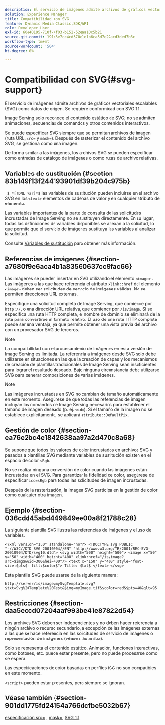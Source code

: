 ```yaml
---
description: El servicio de imágenes admite archivos de gráficos vectoriales escalables (SVG) como datos de origen. Se requiere conformidad con SVG 1.1.
solution: Experience Manager
title: Compatibilidad con SVG
feature: Dynamic Media Classic,SDK/API
role: Developer,User
exl-id: 60e40195-710f-4f03-b152-52eaa10c5b21
source-git-commit: 191d3e7cc4cd370e1e1b6ca5d7e27acd3ded7b6c
workflow-type: tm+mt
source-wordcount: '504'
ht-degree: 0%

---
```


# Compatibilidad con SVG{#svg-support}

El servicio de imágenes admite archivos de gráficos vectoriales escalables (SVG) como datos de origen. Se requiere conformidad con SVG 1.1.

Image Serving solo reconoce el contenido estático de SVG; no se admiten animaciones, secuencias de comandos y otros contenidos interactivos.

Se puede especificar SVG siempre que se permitan archivos de imagen (ruta URL, `src=` y `mask=`). Después de rasterizar el contenido del archivo SVG, se gestiona como una imagen.

De forma similar a las imágenes, los archivos SVG se pueden especificar como entradas de catálogo de imágenes o como rutas de archivo relativas.

## Variables de sustitución {#section-83b149f13f244193901df39b204c975b}

` $ *[!DNL var]*$` las variables de sustitución pueden incluirse en el archivo SVG en los  `<text>` elementos de cadenas de valor y en cualquier atributo de elemento.

Las variables importantes de la parte de consulta de las solicitudes incrustadas de Image Serving no se sustituyen directamente. En su lugar, todas las definiciones de variables disponibles se anexan a la solicitud, lo que permite que el servicio de imágenes sustituya las variables al analizar la solicitud.

Consulte [Variables de sustitución](../../../../../is-api/http-ref/image-serving-api-ref/c-http-protocol-reference/c-syntax-and-features/r-is-http-substitution-variables.md#reference-90dc01aba44940e4acdd0c6476e7aa5a) para obtener más información.

## Referencias de imágenes {#section-a7680f9e6aca4b1a83560637cc9fac66}

Las imágenes se pueden insertar en SVG utilizando el elemento `<image>` . Las imágenes a las que hace referencia el atributo `xlink::href` del elemento `<image>` deben ser solicitudes de servicio de imágenes válidas. No se permiten direcciones URL externas.

Especifique una solicitud completa de Image Serving, que comience por `http://`, o una dirección URL relativa, que comience por `/is/image`. Si se especifica una ruta HTTP completa, el nombre de dominio se eliminará de la ruta para convertirse al formato relativo. El uso de una ruta HTTP completa puede ser una ventaja, ya que permite obtener una vista previa del archivo con un procesador SVG de terceros.

>[!NOTE]
>
>La compatibilidad con el procesamiento de imágenes en esta versión de Image Serving es limitada. La referencia a imágenes desde SVG solo debe utilizarse en situaciones en las que la creación de capas y los mecanismos de creación de plantillas tradicionales de Image Serving sean insuficientes para lograr el resultado deseado. Bajo ninguna circunstancia debe utilizarse SVG para generar composiciones de varias imágenes.

>[!NOTE]
>
>Las imágenes incrustadas en SVG no cambian de tamaño automáticamente en este momento. Asegúrese de que todas las referencias de imagen incluyan los comandos de Image Serving necesarios para establecer el tamaño de imagen deseado (p. ej. `wid=`). Si el tamaño de la imagen no se establece explícitamente, se aplicará `attribute::DefaultPix`.

## Gestión de color {#section-ea76e2bc4e1842638aa97a2d470c8a68}

Se supone que todos los valores de color incrustados en archivos SVG y pasados a plantillas SVG mediante variables de sustitución existen en el espacio de color `sRgb`.

No se realiza ninguna conversión de color cuando las imágenes están incrustadas en el SVG. Para garantizar la fidelidad de color, asegúrese de especificar `icc=sRgb` para todas las solicitudes de imagen incrustadas.

Después de la rasterización, la imagen SVG participa en la gestión de color como cualquier otra imagen.

## Ejemplo {#section-036cdd45abd449849ee00a8f21788c28}

La siguiente plantilla SVG ilustra las referencias de imágenes y el uso de variables.

`<?xml version="1.0" standalone="no"?> <!DOCTYPE svg PUBLIC "-//W3C//DTD SVG 20010904//EN" "http://www.w3.org/TR/2001/REC-SVG-20010904/DTD/svg10.dtd"> <svg width="500" height="500"> <image x="50" y="50" width="400" height="400" xlink:href="/is/image?src=$img$&wid=300&hei=400"/> <text x="150" y="400" style="font-size:$pts$; fill:$color$"> Title: $txt$ </text> </svg>`

Esta plantilla SVG puede usarse de la siguiente manera:

`http://server/is/image/mySvgTemplate.svg?$txt=Svg%20Template%20Test&$img=myImage.tif&$color=red&$pts=40&qlt=95`

## Restricciones {#section-daa5eccd07204aaf993be41e87822d54}

Los archivos SVG deben ser independientes y no deben hacer referencia a ningún archivo o recurso secundario, a excepción de las imágenes externas a las que se hace referencia en las solicitudes de servicio de imágenes o representación de imágenes (véase más arriba).

Solo se representa el contenido estático. Animación, funciones interactivas, como botones, etc. puede estar presente, pero no puede procesarse como se espera.

Las especificaciones de color basadas en perfiles ICC no son compatibles en este momento.

`<script>` pueden estar presentes, pero siempre se ignoran.

## Véase también {#section-901dd1775fd24154a766dcfbe5032b67}

[especificación src=](../../../../../is-api/http-ref/image-serving-api-ref/c-http-protocol-reference/c-command-reference/r-src.md#reference-f6506637778c4c69bf106a7924a91ab1) ,  [mask=](../../../../../is-api/http-ref/image-serving-api-ref/c-http-protocol-reference/c-command-reference/r-mask.md#reference-922254e027404fb890b850e2723ee06e),  [SVG 1.1](https://www.w3.org/TR/SVG11/)

